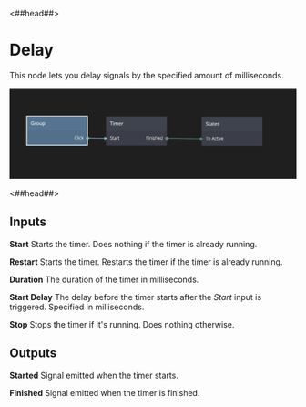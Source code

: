 <##head##>

# Delay

This node lets you delay <span class="ndl-signal">signals</span> by the specified amount of milliseconds.

![](timer.png)

<##head##>

<div class = "node-inputs">

## Inputs

**Start**
Starts the timer. Does nothing if the timer is already running.

**Restart**
Starts the timer. Restarts the timer if the timer is already running.

**Duration**
The duration of the timer in milliseconds.

**Start Delay**
The delay before the timer starts after the _Start_ input is triggered. Specified in milliseconds.

**Stop**
Stops the timer if it's running. Does nothing otherwise.

</div>

<div class = "node-outputs">

## Outputs

**Started**
Signal emitted when the timer starts.

**Finished**
Signal emitted when the timer is finished.

</div>
